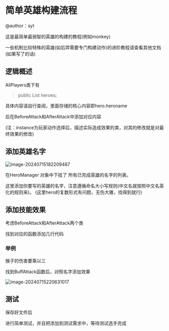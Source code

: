 

# 简单英雄构建流程

@author：syt

这是最简单最弱智的英雄的构建的教程(例如monkey)

一些机制比较特殊的英雄(如后羿需要专门构建动作)的进阶教程请查看其他文档(如果写了的话)

## 逻辑概述

AllPlayers类下有

> public List<Hero> heroes;

具体内容请自行查阅，里面存储的核心内容即hero.heroname

后在BeforeAttack和AfterAttack中添加对应内容

(注：instance为玩家动作选择后，描述实际造成效果的类，对其的修改就是对最终效果的修改)

## 添加英雄名字

![image-20240715182209487](https://typorasyt.oss-cn-nanjing.aliyuncs.com/202407151822626.png)

在HeroManager 对象中下挂了 所有已完成英雄的名字的列表。

这里添加你要写的英雄的名字，注意遵循命名大小写规则(中文名就按照中文名英化的规则来)。 (这里hero的复数形式有问题，无伤大雅，找得到就行)

## 添加技能效果

考虑BeforeAttack和AfterAttack两个类

找到对应的函数添加几行代码

### 举例

猴子的伤害要乘以三

找到BuffAttack函数后，对照名字添加效果

![image-20240715220631017](https://typorasyt.oss-cn-nanjing.aliyuncs.com/202407152206153.png)

## 测试

保存好文件后

进行简单测试，并且把添加到测试需求中，等待测试选手完成
